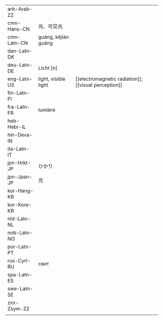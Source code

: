 | | | |
|-|-|-|
| arb-Arab-ZZ |  |  |
| cmn-Hans-CN | 光、可见光 |  |
| cmn-Latn-CN | guāng, kějiàn guāng |  |
| dan-Latn-DK |  |  |
| deu-Latn-DE | Licht [n] |  |
| eng-Latn-US | light, visible light | [[electromagnetic radiation]]; [[visual perception]] |
| fin-Latn-FI |  |  |
| fra-Latn-FR | lumière |  |
| heb-Hebr-IL |  |  |
| hin-Deva-IN |  |  |
| ita-Latn-IT |  |  |
| jpn-Hrkt-JP | ひかり |  |
| jpn-Jpan-JP | 光 |  |
| kor-Hang-KR |  |  |
| kor-Kore-KR |  |  |
| nld-Latn-NL |  |  |
| nob-Latn-NO |  |  |
| por-Latn-PT |  |  |
| rus-Cyrl-RU | свет |  |
| spa-Latn-ES |  |  |
| swe-Latn-SE |  |  |
| zxx-Zsym-ZZ |  |  |
|  |  |  |